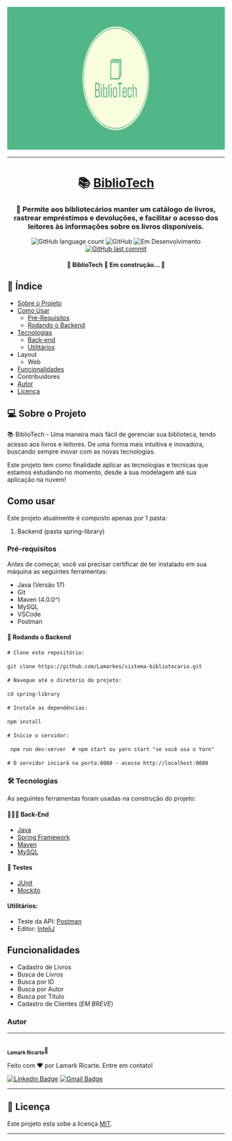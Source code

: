 <p align="center">
  <img src="./assets/logo-BiblioTech.jpg" alt="BiblioTech" height="331">
</p>
<hr>

<h1 align="center">
    📚 <a href="#" alt="Sistema bibliotecário"> BiblioTech </a>
</h1>

<h3 align="center">🔖 Permite aos bibliotecários manter um catálogo de livros, rastrear empréstimos e devoluções, e facilitar o acesso dos leitores às informações sobre os livros disponíveis.</h3>

<p align="center">
        <img alt="GitHub language count" src="https://img.shields.io/github/languages/count/Lamarkes/spring-library?color=%2304D361">
        <img alt="GitHub" src="https://img.shields.io/badge/Made with-JAVA-color.svg" alt="Java">
        <img src="https://img.shields.io/badge/Staus-Em desenvolvimento-orange.svg" alt="Em Desenvolvimento">
        <a href="https://github.com/Lamarkes/spring-library/commits/main">
        <img alt="GitHub last commit" src="https://img.shields.io/github/last-commit/Lamarkes/spring-library/main">
        </a>
</p>

<h4 align="center"> 
	🚧  BiblioTech 📘 Em construção...  🚧
</h4>

<h2>📝 Índice</h2>

* [Sobre o Projeto](#-sobre-o-projeto)
* [Como Usar](#como-usar)
    * [Pré-Requisitos](#pré-requisitos)
    * [Rodando o Backend](#-rodando-o-backend)
* [Tecnologias](#-tecnologias)
     * [Back-end](#back-end)
     * [Utilitários](#utilitários)
* Layout
  * Web
* [Funcionalidades](#funcionalidades)
* Contribuidores
* [Autor](#autor)
* [Licença](#-licença)

## 💻 Sobre o Projeto

📚 BiblioTech - Uma maneira mais fácil de gerenciar sua biblioteca, tendo acesso aos livros e leitores. De uma forma mais intuitiva e inovadora, buscando sempre inovar com as novas tecnologias.

Este projeto tem como finalidade aplicar as tecnologias e tecnicas que estamos estudando no momento, desde a sua modelagem até sua aplicação na nuvem!

## Como usar
Este projeto atualmente é composto apenas por 1 pasta:
1. Backend (pasta spring-library)
   
### Pré-requisitos

 Antes de começar, você vai precisar certificar de ter instalado em sua máquina as seguintes ferramentas:
- Java (Versão 17)
- Git
- Maven (4.0.0^)
- MySQL
- VSCode
- Postman
  
#### 🎲 Rodando o Backend
```shell
# Clone este repositório:

git clone https://github.com/Lamarkes/sistema-bibliotecario.git

# Navegue até o diretório do projeto:

cd spring-library

# Instale as dependências:

npm install 

# Inicie o servidor:

 npm run dev:server  # npm start ou yarn start "se você usa o Yarn"

# O servidor inciará na porta:8080 - acesse http://localhost:8080 
```

### 🛠 Tecnologias

As seguintes ferramentas foram usadas na construção do projeto:
#### 👩🏻‍💻 Back-End
- [Java](https://www.oracle.com/br/java/)
- [Spring Framework](https://spring.io/)
- [Maven](https://maven.apache.org/)
- [MySQL](https://www.mysql.com/)

#### 🧪 Testes
- [JUnit](https://junit.org/junit5/)
- [Mockito](https://site.mockito.org/)
  
#### Utilitários:
- Teste da API: [Postman](https://www.postman.com/)
- Editor: [InteliJ](https://www.jetbrains.com/pt-br/idea/)

## Funcionalidades
- Cadastro de Livros
- Busca de Livros
- Busca por ID
- Busca por Autor
- Busca por Título
- Cadastro de Clientes (*EM BREVE*)

### Autor
---

<img style="border-radius: 50%;" src="" width="100px;" alt=""/>
 <br />
 <sub><b>Lamark Ricarte</b></sub>🚀


Feito com ❤️ por Lamark Ricarte. Entre em contato!

[![Linkedin Badge](https://img.shields.io/badge/-lamarkricarte-blue?style=flat-square&logo=Linkedin&logoColor=white&link=https://www.linkedin.com/in/lamarkricarte/)](https://www.linkedin.com/in/lamarkricarte/) 
[![Gmail Badge](https://img.shields.io/badge/-lamark12ricarte@gmail.com-c14438?style=flat-square&logo=Gmail&logoColor=white&link=mailto:lamark12ricarte@gmail.com)](mailto:lamark12ricarte@gmail.com)

---

## 📝 Licença

Este projeto esta sobe a licença [MIT](./LICENSE).

---
